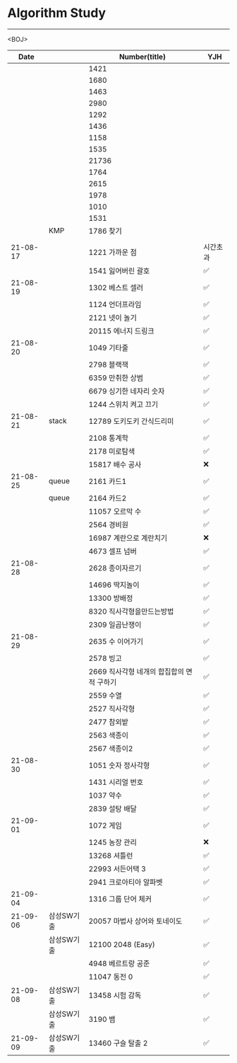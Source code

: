 # Algorithm Study

---



\<BOJ\>

| Date     |            | Number(title)                             | YJH      |
| -------- | ---------- | ----------------------------------------- | -------- |
|          |            | 1421                                      |          |
|          |            | 1680                                      |          |
|          |            | 1463                                      |          |
|          |            | 2980                                      |          |
|          |            | 1292                                      |          |
|          |            | 1436                                      |          |
|          |            | 1158                                      |          |
|          |            | 1535                                      |          |
|          |            | 21736                                     |          |
|          |            | 1764                                      |          |
|          |            | 2615                                      |          |
|          |            | 1978                                      |          |
|          |            | 1010                                      |          |
|          |            | 1531                                      |          |
|          | KMP        | 1786 찾기                                 |          |
|          |            |                                           |          |
| 21-08-17 |            | 1221 가까운 점                            | 시간초과 |
|          |            | 1541 잃어버린 괄호                        | ✅        |
| 21-08-19 |            | 1302 베스트 셀러                          | ✅        |
|          |            | 1124 언더프라임                           | ✅        |
|          |            | 2121 넷이 놀기                            | ✅        |
|          |            | 20115 에너지 드링크                       | ✅        |
| 21-08-20 |            | 1049 기타줄                               | ✅        |
|          |            | 2798 블랙잭                               | ✅        |
|          |            | 6359 만취한 상범                          | ✅        |
|          |            | 6679 싱기한 네자리 숫자                   | ✅        |
|          |            | 1244 스위치 켜고 끄기                     | ✅        |
| 21-08-21 | stack      | 12789 도키도키 간식드리미                 | ✅        |
|          |            | 2108 통계학                               | ✅        |
|          |            | 2178 미로탐색                             | ✅        |
|          |            | 15817 배수 공사                           | ❌        |
| 21-08-25 | queue      | 2161 카드1                                | ✅        |
|          | queue      | 2164 카드2                                | ✅        |
|          |            | 11057 오르막 수                           | ✅        |
|          |            | 2564 경비원                               | ✅        |
|          |            | 16987 계란으로 계란치기                   | ❌        |
|          |            | 4673 셀프 넘버                            | ✅        |
| 21-08-28 |            | 2628 종이자르기                           | ✅        |
|          |            | 14696 딱지놀이                            | ✅        |
|          |            | 13300 방배정                              | ✅        |
|          |            | 8320 직사각형을만드는방법                 | ✅        |
|          |            | 2309 일곱난쟁이                           | ✅        |
| 21-08-29 |            | 2635 수 이어가기                          | ✅        |
|          |            | 2578 빙고                                 | ✅        |
|          |            | 2669 직사각형 네개의 합집합의 면적 구하기 | ✅        |
|          |            | 2559 수열                                 | ✅        |
|          |            | 2527 직사각형                             | ✅        |
|          |            | 2477 참외밭                               | ✅        |
|          |            | 2563 색종이                               | ✅        |
|          |            | 2567 색종이2                              | ✅        |
| 21-08-30 |            | 1051 숫자 정사각형                        | ✅        |
|          |            | 1431 시리얼 번호                          | ✅        |
|          |            | 1037 약수                                 | ✅        |
|          |            | 2839 설탕 배달                            | ✅        |
| 21-09-01 |            | 1072 게임                                 | ✅        |
|          |            | 1245 농장 관리                            | ❌        |
|          |            | 13268 셔틀런                              | ✅        |
|          |            | 22993 서든어택 3                          | ✅        |
|          |            | 2941 크로아티아 알파벳                    | ✅        |
| 21-09-04 |            | 1316 그룹 단어 체커                       | ✅        |
| 21-09-06 | 삼성SW기출 | 20057 마법사 상어와 토네이도              | ✅        |
|          | 삼성SW기출 | 12100 2048 (Easy)                         | ✅        |
|          |            | 4948 베르트랑 공준                        | ✅        |
|          |            | 11047 동전 0                              | ✅        |
| 21-09-08 | 삼성SW기출 | 13458 시험 감독                           | ✅        |
|          | 삼성SW기출 | 3190 뱀                                   | ✅        |
| 21-09-09 | 삼성SW기출 | 13460 구슬 탈출 2                         | ✅        |



